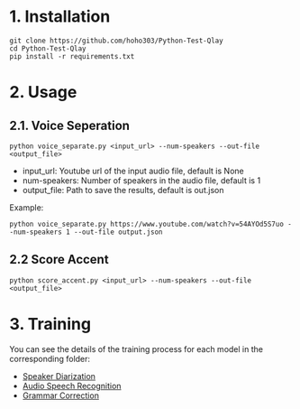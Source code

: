 # 1. Installation
```
git clone https://github.com/hoho303/Python-Test-Qlay
cd Python-Test-Qlay
pip install -r requirements.txt
```

# 2. Usage
## 2.1. Voice Seperation
```
python voice_separate.py <input_url> --num-speakers --out-file <output_file>
```
- input_url: Youtube url of the input audio file, default is None
- num-speakers: Number of speakers in the audio file, default is 1
- output_file: Path to save the results, default is out.json

Example:
```
python voice_separate.py https://www.youtube.com/watch?v=54AYOd5S7uo --num-speakers 1 --out-file output.json
```

## 2.2 Score Accent
```
python score_accent.py <input_url> --num-speakers --out-file <output_file>
```

# 3. Training
You can see the details of the training process for each model in the corresponding folder:
- [Speaker Diarization](spkd/README.md)
- [Audio Speech Recognition](asr/README.md)
- [Grammar Correction](grammar/README.md)

